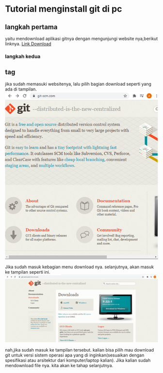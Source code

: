 # Tutorial menginstall git di pc

## langkah pertama 
yaitu mendownload aplikasi gitnya dengan mengunjungi website nya,berikut linknya. 
[Link Download](https://git-scm.com/downloads)

### langkah kedua <h2> tag
jika sudah memasuki websitenya, lalu pilih bagian download seperti yang ada di tampilan.
![Gambar 1](../img/ss1tutorialinstallgit.png)

Jika sudah masuk kebagian menu download nya. selanjutnya, akan masuk ke tampilan seperti ini.
![Gambar 2](../img/ss2tutorialinstallgit.png)

nah,jika sudah masuk ke tampilan tersebut. kalian bisa pilih mau download git untuk versi sistem operasi apa yang di inginkan(sesuaikan dengan spesifikasi atau arsitektur dari komputer/laptop kalian). Jika kalian sudah mendownload file nya. kita akan ke tahap selanjutnya.
